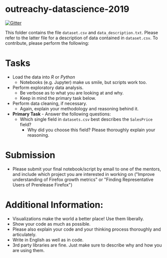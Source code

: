 # outreachy-datascience-2019

[![Gitter](https://badges.gitter.im/mozilla-datascience-outreach/community.svg)](https://gitter.im/mozilla-datascience-outreach/community?utm_source=badge&utm_medium=badge&utm_campaign=pr-badge)

This folder contains the file `dataset.csv` and `data_description.txt`. Please refer to the latter file for a description of data contained in `dataset.csv`. To contribute, please perform the following:

# Tasks
* Load the data into _R_ or _Python_
  - Notebooks (e.g. Jupyter)  make us smile, but scripts work too.
* Perform exploratory data analysis.
  - Be verbose as to what you are looking at and why.
  - Keep in mind the primary task below.
* Perform data cleaning, if necessary.
  - Again, explain your methodology and  reasoning behind it.
* **Primary Task** - Answer the following questions:  
   - Which single field in `datasets.csv` best describes the `SalesPrice` field?
     - Why did you choose this field? Please thoroughly explain your reasoning. 	

# Submission

* Please submit your final notebook/script by email to one of the mentors, and include which project you are interested in working on ("Improve understanding of Firefox growth metrics" or "Finding Representative Users of Prerelease Firefox")


# Additional Information:
* Visualizations make the world a better place! Use them liberally. 
* Show your code as much as possible.
* Please also explain your code and your thinking process thoroughly and articulately.  
* Write in English as well as in code.
* 3rd party libraries are fine. Just make sure to describe why and how you are using them. 

